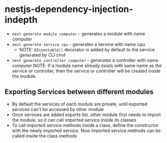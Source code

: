 # nestjs-dependency-injection-indepth

- `nest generate module computer` - generates a module with name computer
- `nest generate service cpu` - generates a service with name cpu
  - NOTE: `@Injectable()` decorator is added by default to the service generated by CLI cmd
- `nest generate controller computer` - generates a controller with name computer
  NOTE: If a module name already exists with same name as the service or controller, then the service or controller will be created inside the module.

## Exporting Services between different modules

- By default the services of each module are private, until exported services can't be accessed by other module
- Once services are added exports list, other module first needs to import the module, so it can call imported service inside its classes
- To call imported service methods inside a class, define the constructor with the newly imported service. Now imported service methods can be called inside the class methods
